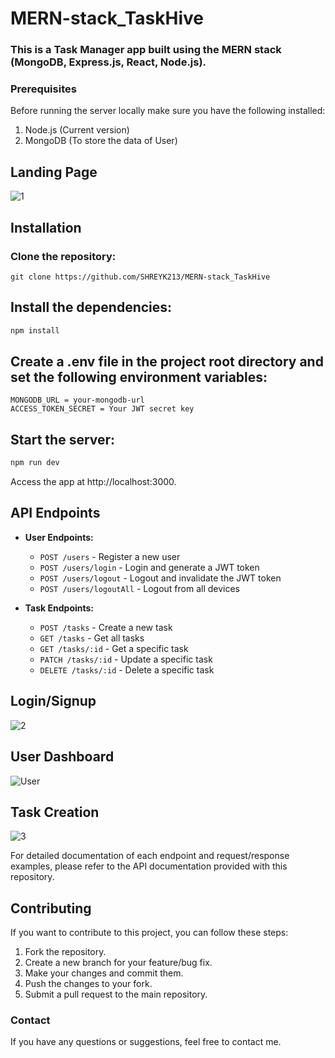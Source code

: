 # MERN-stack_TaskHive

### This is a Task Manager app built using the MERN stack (MongoDB, Express.js, React, Node.js).

### Prerequisites
Before running the server locally make sure you have the following installed:

1. Node.js (Current version)
2. MongoDB (To store the data of User)

## Landing Page
![1](https://github.com/bhardwajprashant1234/MERN-TaskManager/assets/115651905/d5c97afe-6acf-4636-8b6d-02e163b6ace6)

## Installation
### Clone the repository:
```
git clone https://github.com/SHREYK213/MERN-stack_TaskHive
```
## Install the dependencies:
```bash
npm install
```
## Create a .env file in the project root directory and set the following environment variables:
```
MONGODB_URL = your-mongodb-url
ACCESS_TOKEN_SECRET = Your JWT secret key
```
## Start the server:
```bash
npm run dev
```
Access the app at http://localhost:3000.

## API Endpoints

- **User Endpoints:**

  - `POST /users` - Register a new user
  - `POST /users/login` - Login and generate a JWT token
  - `POST /users/logout` - Logout and invalidate the JWT token
  - `POST /users/logoutAll` - Logout from all devices

- **Task Endpoints:**

  - `POST /tasks` - Create a new task
  - `GET /tasks` - Get all tasks
  - `GET /tasks/:id` - Get a specific task
  - `PATCH /tasks/:id` - Update a specific task
  - `DELETE /tasks/:id` - Delete a specific task

## Login/Signup
![2](https://github.com/bhardwajprashant1234/MERN-TaskManager/assets/115651905/81afb060-9a44-4ed7-ae67-20dd4a18f057)
## User Dashboard
![User](https://github.com/bhardwajprashant1234/MERN-TaskManager/assets/115651905/d516abd4-d81f-40c3-b41d-4a3fb6c17213)
## Task Creation

![3](https://github.com/bhardwajprashant1234/MERN-TaskManager/assets/115651905/3378d60d-00a8-4956-bee1-a9994130cf82)

For detailed documentation of each endpoint and request/response examples, please refer to the API documentation provided with this repository.

## Contributing
If you want to contribute to this project, you can follow these steps:

1. Fork the repository.
2. Create a new branch for your feature/bug fix.
3. Make your changes and commit them.
4. Push the changes to your fork.
5. Submit a pull request to the main repository.

### Contact
If you have any questions or suggestions, feel free to contact me.
